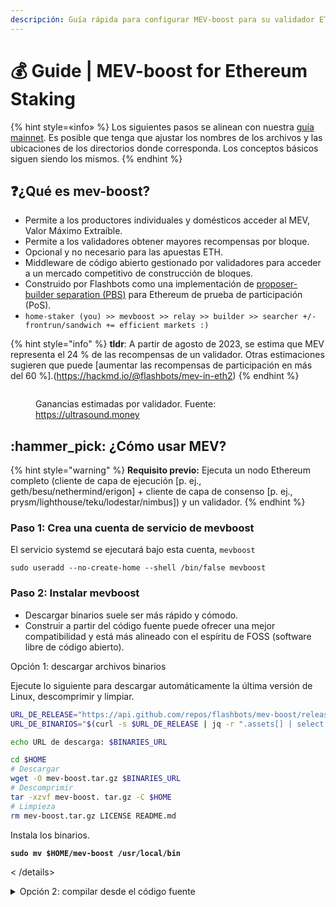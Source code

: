 ```yaml
---
descripción: Guía rápida para configurar MEV-boost para su validador ETH.
---
```


# 💰 Guide | MEV-boost for Ethereum Staking

{% hint style=«info» %}
Los siguientes pasos se alinean con nuestra [guía mainnet](../guide-or-how-to-setup-a-validator-on-eth2-mainnet/). Es posible que tenga que ajustar los nombres de los archivos y las ubicaciones de los directorios donde corresponda. Los conceptos básicos siguen siendo los mismos.
{% endhint %}

## :question:¿Qué es mev-boost?

* Permite a los productores individuales y domésticos acceder al MEV, Valor Máximo Extraíble.
* Permite a los validadores obtener mayores recompensas por bloque.
* Opcional y no necesario para las apuestas ETH.
* Middleware de código abierto gestionado por validadores para acceder a un mercado competitivo de construcción de bloques.
* Construido por Flashbots como una implementación de [proposer-builder separation (PBS)](https://ethresear.ch/t/proposer-block-builder-separation-friendly-fee-market-designs/9725) para Ethereum de prueba de participación (PoS).
* `home-staker (you) >> mevboost >> relay >> builder >> searcher +/- frontrun/sandwich += efficient markets :)`

{% hint style="info" %}
**tldr**: A partir de agosto de 2023, se estima que MEV representa el 24 % de las recompensas de un validador. Otras estimaciones sugieren que puede [aumentar las recompensas de participación en más del 60 %].(https://hackmd.io/@flashbots/mev-in-eth2)
{% endhint %}

<figure><img src="../../../.gitbook/assets/mev24.png" alt=""><figcaption><p>Ganancias estimadas por validador. Fuente: <a href="https://ultrasound.money/">https://ultrasound.money</a></p></figcaption></figure>

## :hammer\_pick: ¿Cómo usar MEV?

{% hint style="warning" %}
**Requisito previo:** Ejecuta un nodo Ethereum completo (cliente de capa de ejecución [p. ej., geth/besu/nethermind/erigon] + cliente de capa de consenso [p. ej., prysm/lighthouse/teku/lodestar/nimbus]) y un validador.
{% endhint %}

### Paso 1: Crea una cuenta de servicio de mevboost

El servicio systemd se ejecutará bajo esta cuenta, `mevboost`

```golpecito
sudo useradd --no-create-home --shell /bin/false mevboost
```

### Paso 2: Instalar mevboost

* Descargar binarios suele ser más rápido y cómodo.&#x20;
* Construir a partir del código fuente puede ofrecer una mejor compatibilidad y está más alineado con el espíritu de FOSS (software libre de código abierto).

<detalles>

<summary>Opción 1: descargar archivos binarios</summary>

Ejecute lo siguiente para descargar automáticamente la última versión de Linux, descomprimir y limpiar.

```bash
URL_DE_RELEASE="https://api.github.com/repos/flashbots/mev-boost/releases/latest"
URL_DE_BINARIOS="$(curl -s $URL_DE_RELEASE | jq -r ".assets[] | select (.name) | .browser_download_url" | grep linux_amd64.tar.gz$)"

echo URL de descarga: $BINARIES_URL

cd $HOME
# Descargar
wget -O mev-boost.tar.gz $BINARIES_URL
# Descomprimir
tar -xzvf mev-boost. tar.gz -C $HOME
# Limpieza
rm mev-boost.tar.gz LICENSE README.md
```

Instala los binarios.

<pre class="language-bash"><code class="lang-bash"><strong>sudo mv $HOME/mev-boost /usr/local/bin
</strong></code></pre>

< /details>

<details>

<summary>Opción 2: compilar desde el código fuente</summary>

Instalar dependencias de compilación.

```bash
sudo apt -y install build-essential
```

Instalar Go y eliminar cualquier instalación anterior de Go.

< pre clase="idioma-bash"><código clase="idioma-bash"><strong>cd $HOME
</strong>wget -O go.tar.gz https://go.dev/dl/go1.19.6 .linux-amd64.tar.gz
sudo rm -rf /usr/local/go &#x26;&#x26; sudo tar -C /usr/local -xzf go.tar.gz
rm go.tar.gz
echo export PATH=$PATH:/usr/local/go/bin >> $HOME/.bashrc
source $HOME/.bashrc
< /code></pre>

Verifique que está instalada la versión Go 1.18+ imprimiendo la información de la versión.

```bash
go version
```

instale mev-boost con `go install`

```bash
CGO_CFLAGS="-O -D__BLST_PORTABLE__" go instalar github.com/flashbots/mev-boost@latest
```

instalar binarios en `/usr/local/bin` y actualizar permisos de propiedad.

```golpecito
sudo cp $HOME/go/bin/mev-boost /usr/local/bin
```

</detalles>

crear el archivo mevboost de la unidad systemd.
```golpecito
sudo nano /etc/systemd/system/mevboost.service
```

La línea `ExecStart` enumera los relés: **Flashbots, UltraSound, Aestus, bloXroute Max Profit, WenMerge**. bastante o añada otros relés según sus preferencias. Agregue tantos o tan pocos relés como desee.
{% sugerencia estilo="info" %}
Encontrar puntos finales de retransmisión en:

* [Lista de retransmisiones MEV](mev-relay-list.md)
* [https://boost.flashbots.net](https://boost.flashbots.net/)
* [https://github.com/remyroy/ethstaker/blob/main/MEV-relay-list.md](https://github.com/remyroy/ethstaker/blob/main/MEV-relay-list.md )

Se pueden especificar varios relés mediante `-relay`.
Example:

```
-relay https://RELAY1.COM \
-relay https://RELAY2.COM \
-relay https://RELAY3.COM

Importante: Asegúrese de que cada línea de relé termine en \, excepto la última línea de relé.
```
{% final %}

Pegue lo siguiente en su archivo `mevboost.service`. Para salir y guardar desde el editor `nano`, presione `Ctrl` + `X`, luego `Y`, luego `Enter`.

{% tabs %}
{% tab title="Red principal de Ethereum" %}
```bash
[Unidad]
Descripción=Servicio MEV-Boost para la red principal de Ethereum
Deseos=network-online.target
Después=network-online.target
Documentación=https: //www.coincashew.com

[Servicio]
Usuario=mevboost
Grupo=mevboost
Tipo=simple
Reiniciar=siempre
RestartSec=5
ExecStart=/usr/local/bin/mev-boost \
-mainnet \
-min-bid 0.03 \
-relay- comprobar \
-relé https://0xac6e77dfe25ecd6110b8e780608cce0dab71fdd5ebea22a16c0205200f2f8e2e3ad3b71d3499c54ad14d6c21b41a37ae@boost-relay.flashbots.net \
-relay https://0xa1559ace749633b997cb3fdacffb890aeebdb0f5a3b6aaa7eeeaf1a38af0a8fe88b9e4b1f61f236d2e64d95733327a62@relay.ultrasonido.dinero \
-relay https://0xa15b52576bcbf1072f4a011c0f99f9fb6c66f3e1ff321f11f461d15e31b1cb359caa092c71bbded0bae5b5ea401aab7e@aestus.live \
-relé https://0x8b5d2e73e2a3a55c6c87b8b6eb92e0149a125c852751db1422fa951e42a09b82c142c3ea98d0d9930b056a3bc9896b8f@bloxroute.max-profit.blxrbdn.com \
-relé https://0x8c7d33605ecef85403f8b7289c8058f440cbb6bf72b055dfe2f3e2c6695b6a1ea5a9cd0eb3a7982927a463feb4c3dae2@relay.wenmerge.com

[Instalar]
WantedBy=multi-user.target
```
{% endtab %}

{% tab title="Red de prueba Holesky" %}
```bash
[Unidad]
Descripción=MEV -Servicio de refuerzo para Holesky
Wants=network-online.target
After=network-online.target
Documentación=https://www.coincashew.com

[Servicio]
Usuario=mevboost
Grupo=mevboost
Tipo=simple
Reiniciar=siempre
RestartSec=5
ExecStart=/usr/local /bin/mev-boost \
-holesky \
-min-bid 0.03 \
-relay-check \
-relay https://0x821f2a65afb70e7f2e820a925a9b4c80a159620582c1766b1b09729fec178b11ea22abb3a51f07b288be815a1a2ff516@bloxroute.holesky.blxrbdn.com \
-relay https://0xb1d229d9c21298a87846c7022ebeef277dfc321fe674fa45312e20b5b6c400bfde9383f801848d7837ed5fc449083a12@relay-holesky.edennetwork.io \
-relay https://0xafa4c6985aa049fb79dd37010438cfebeb0f2bd42b115b89dd678dab0670c1de38da0c4e9138c9290a398ecd9a0b3110@boost-relay-holesky.flashbots.net \
-relay https://0xaa58208899c6105603b74396734a6263cc7d947f444f396a90f7b7d3e65d102aec7e5e5291b27e08d02c50a050825c2f@holesky.titanrelay.xyz \
-relé https://0xab78bf8c781c58078c3beb5710c57940874dd96aef2835e7742c866b4c7c0406754376c2c8285a36c630346aa5c5f833@holesky.aestus.live \
-relé https://0xb1559beef7b5ba3127485bbbb090362d9f497ba64e177ee2c8e7db74746306efad687f2cf8574e38d70067d40ef136dc@relay-stag.ultrasound.money

[Instalar]
WantedBy=multi-user.target
```
{% endtab %}
{% endtabs %}

{% hint style="info" %}
Usando `-min -bandera `bid`, puede establecer un valor de oferta mínimo en ETH.&#x20;
* Si todos los relés no pueden pujar por encima de su valor mínimo, su cliente de ejecución local producirá el bloque.&#x20;
* Bal establecer este valor, puede capturar oportunidades MEV para bloques de mayor valor y mantener un grado de control para la producción local de bloques que ayuda a fortalecer la resistencia a la censura y una red Ethereum neutral..&#x20;
{% endhint %}

Recarga systemctl para recoger el nuevo archivo de servicio.

```bash
sudo systemctl daemon-reload
```

{% hint style="info" %}
**Es bueno saberlo**: Si agrega o elimina puntos finales de retransmisión, deberá volver a ejecutar este comando systemctl`daemon-reload` y reiniciar los servicios de mevboost.

```bash
sudo systemctl daemon-reload
sudo systemctl restart mevboost
```
{% endhint %}

Habilite mevboost para que se inicie automáticamente al reiniciar el sistema e inicie el servicio.

```bash
sudo systemctl enable mevboost
sudo systemctl start mevboost
```

Verifique que el servicio se haya iniciado correctamente.

```bash
sudo systemctl status mevboost
```

Ejemplo de registros de systemd que muestran que mevboost se ejecuta normalmente.

```
● mevboost.service - red principal de Ethereum de mev-boost
Cargado: cargado (/etc/systemd/system/mevboost.service; habilitado; valor predeterminado del proveedor: habilitado)
Activo: activo (en ejecución) desde el lunes 17 de septiembre de 2022 a las 23:32:00; hace 10 s
PID principal: 12321 (mev-boost)
Tareas: 11 (límite: 34236)
Memoria: 15,4 M
CGroup: /system.slice/mevboost.service
└─12321 /usr/local/bin/mev-boost -mainnet -relay-check -relays https://0xac6e77dfe25ecd6110b8e780608cce0dab71fdd5ebea22a16c0205200f2f8e2e3ad3b71d3499c54ad14d6c21b41a37ae@boost-relay.flashbots.net,https://0xad0a8bb54565c2211cee576363f3>
```

Ver registros con el siguiente comando:

```bash
sudo journalctl -fu mevboost
```

Ejemplo de registros que muestran que mevboost se está ejecutando normalmente.

```
17 de septiembre 23:32:23 ethstaker systemd[1]: Se inició el relé MEV-Boost.
17 de septiembre 23:32:23 ethstaker mev-boost[12321]: tiempo="2022-09-17T23:32:32-00:00" nivel=info msg="mev-boost v1.3.1" módulo=cli
17 de septiembre 23:32:23 ethstaker mev-boost[12321]: tiempo="2022-09-17T23:32:32-00:00" nivel=info msg="Usando la versión de la bifurcación de Génesis: 0x00000000" módulo=cli
17 de septiembre 23:32:23 ethstaker mev-boost[12321]: tiempo="2022-09-17T23:32:32-00:00" nivel=info msg="usando 2 relés" módulo=cli relés="[{0xac6e77dfe25ecd6110b8e780608cce0dab71fdd5ebea22a16c0205200f2f8e2e3ad3b71d3499c54ad14d6c21b41a37ae https://0xac6e77dfe25ecd6110b8e780608cce0dab71fdd5ebea22a16c0205200f2f8e2e3ad3b71d3499c54ad14d6c21b41a37ae@boost-relay.flashbots.net} {0xad0a8bb54565c2211cee576363f3a347089d2f07cf72679d16911d740262694cadb62d7fd7483f27afd714ca0f1b9118 https://0xad0a8bb54565c2211cee576363f3a347089d2f07cf72679d16911d740262694cadb62d7fd7483f27afd714ca0f1b9118@bloxroute.ethical.blxrbdn.com}]"
17 de septiembre 23:32:23 ethstaker mev-boost[12321]: hora="2022-09-17T23:32:32-00:00" nivel=información msg="Comprobando relé" módulo=servicio relé="https://0xac6e77dfe25ecd6110b8e780608cce0dab71fdd5ebea22a16c0205200f2f8e2e3ad3b71d3499c54ad14d6c21b41a37ae@boost-relay.flashbots.net"
17 de septiembre 23:32:23 ethstaker mev-boost[12321]: hora="2022-09-17T23:32:32-00:00" nivel=información msg="Comprobando relé" módulo=servicio relay="https://0xad0a8bb54565c2211cee576363f3a347089d2f07cf72679d16911d740262694cadb62d7fd7483f27afd714ca0f1b9118@bloxroute.ethical.blxrbdn.com"
17 de septiembre 23:32:23 ethstaker mev-boost[12321]: time="2022-09-17T23:32:32-00:00" level=info msg="listening on localhost:18550" module=cli
```

### Paso 3: Actualizar el cliente y el validador de la capa de consenso

{% hint style="info" %}
Tanto el cliente como el validador de la capa de consenso requerirán **API de compilador** adicional banderas.
{% endhint %}

**Cambios en la capa de cliente de consenso (cadena de balizas)**

Agregue la bandera adecuada a la línea `ExecStart` de su archivo de servicio de **cliente** de consenso.&#x20;

Seleccione la pestaña adecuada para su configuración de staking.

Para salir y guardar desde el editor `nano`, presione `Ctrl` + `X`, luego `Y`, luego `Enter`.

{% tabs %}
{% tab title="Configuración de staking V2 (actual)" %}
```bash
sudo nano /etc/systemd/system/consensus.service
```
{% endtab %}

{% tab title="Configuración de staking V1" %}
```bash
sudo nano /etc/systemd/system/beacon-chain.service
```
{% endtab %}
{% endtabs %}

{% tabs %}
{% tab title="Lighthouse" %}
```
--builder http://127.0.0.1:18550
```
{% endtab %}

{% tab title="Teku" %}
#### Opción 1: Configuración del archivo de servicio Systemd - Uso para la configuración de staking de Teku V2

Si su cliente Teku está configurado por --parameters en el **archivo de servicio systemd**, agregue los siguientes cambios.

```bash
--validators-builder-registration-default-enabled=true --builder-endpoint=http://127.0.0.1:18550
```

#### Opción 2: Configuración de TOML - Uso para la configuración de staking de Teku V1

Si su cliente Teku está configurado pasando un **archivo TOML (es decir, teku.yaml),** edite `teku.yaml` con nano.

```bash
sudo nano /etc/teku/teku.yaml
```

Agregue las siguientes líneas al archivo yaml:

```bash
# mevboost
validators-builder-registration-default-enabled: true
builder-endpoint: "http://127.0.0.1:18550"
```

{% hint style="info" %}
¡Use una configuración u otra, pero no ambas!
{% endhint %}
{% endtab %}

{% tab title="Lodestar" %}
```
--builder --builder.urls http://127.0.0.1:18550
```
{% endtab %}

{% tab title="Nimbus" %}
```
--payload-builder=true --payload-builder-url=http://127.0.0.1:18550
```
{% endtab %}

{% tab title="Prysm" %}
```
--http-mev-relay=http://127.0.0.1:18550
```
{% endtab %}
{% endtabs %}

Por ejemplo, este es el resultado esperado de una línea `ExecStart` actualizada de un consenso de Prysm de **V2 Staking Setup** **Archivo de servicio del cliente**.

La bandera se agrega en la última línea.

Al agregar una nueva línea, tenga en cuenta que las líneas anteriores requieren una barra invertida `\`

```bash
ExecStart=/usr/local/bin/beacon-chain \
--mainnet \
--checkpoint-sync-url=https://beaconstate.info \
--genesis-beacon-api-url=https://beaconstate.info \
--execution-endpoint=http://localhost:8551 \
--jwt-secret=/secrets/jwtsecret \
--suggested-fee-recipient=0x_CHANGE_THIS_TO_MY_ETH_FEE_RECIPIENT_ADDRESS \
--accept-terms-of-use \
--http-mev-relay=http://127.0.0.1:18550
```

**Cambios en el cliente del validador**

Si es necesario, agregue el indicador apropiado a la línea `ExecStart` de su Archivo de servicio **cliente** del validador. Para salir y guardar desde el editor `nano`, presione `Ctrl` + `X`, luego `Y`, luego `Enter`.

```bash
sudo nano /etc/systemd/system/validator.service
```

{% tabs %}
{% tab title="Lighthouse" %}
```
--builder-proposals
```
{% endtab %}

{% tab title="Teku" %}
Para Teku que se ejecuta en una configuración de validador independiente,

```bash
--validators-builder-registration-default-enabled=true
```

Para Teku que se ejecuta en una configuración combinada de BN+VC, no se necesita ninguna configuración adicional.
{% endtab %}

{% tab title="Lodestar" %}
```
--builder
```
{% endtab %}

{% tab title="Nimbus" %}
Para Nimbus que se ejecuta en una configuración de validador independiente,

```
--payload-builder=true
```

Para Nimbus que se ejecuta en una configuración combinada de BN+VC, no se necesita ninguna configuración adicional.
{% endtab %}

{% tab title="Prysm" %}
```
--enable-builder
```
{% endtab %}
{% endtabs %}

Por ejemplo, aquí está el resultado esperado de una línea `ExecStart` actualizada de un archivo de servicio del cliente de validación de Prysm de **V2 Staking Setup**.&#x20;

Se agrega una bandera en la última línea.

Al agregar una nueva línea, tenga en cuenta que las líneas anteriores requieren una barra invertida `\`

```bash
ExecStart=/usr/local/bin/validator \
--mainnet \
--accept-terms-of-use \
--datadir=/var/lib/prysm/validators \
--beacon-rpc-provider=localhost:4000 \
--wallet-dir=/var/lib/prysm/validators \
--wallet-password-file=/var/lib/prysm/validators/password.txt \
--graffiti "" \
--suggested-fee-recipient=<0x_CHANGE_THIS_TO_MY_ETH_FEE_RECIPIENT_ADDRESS> \
--enable-builder
```

Después de configurar su cliente de consenso y validador para habilitar mevboost, vuelva a cargar y reinicie sus servicios. Por último, verifique que sus registros estén libres de errores y muestren el uso de las nuevas configuraciones de MEV.
{% tabs %}
{% tab title="V2 Staking Setup (Current)" %}
**Lighthouse, Lodestar, Prysm**

<pre class="language-bash"><code class="lang-bash"><strong>sudo systemctl daemon-reload
</strong>sudo systemctl restart consensuado validador

sudo journalctl -fu consensuado
sudo journalctl -fu consensuado
</code></pre>

**Teku o Nimbus**

<pre class="language-bash"><code class="lang-bash"><strong>sudo systemctl daemon-reload
</strong>sudo systemctl restart consensuado

sudo journalctl -fu consensuado
</code></pre>
{% endtab %}

{% tab title="Configuración de staking V1" %}
**Lighthouse, Lodestar, Prysm**

<pre class="language-bash"><code class="lang-bash"><strong>sudo systemctl daemon-reload
</strong>sudo systemctl restart Validador de beacon-chain

sudo journalctl -fu beacon-chain
sudo journalctl -fu validator
</code></pre>

**Teku o Nimbus**

<pre class="language-bash"><code class="lang-bash"><strong>sudo systemctl daemon-reload
</strong>sudo systemctl restart beacon-chain

sudo journalctl -fu beacon-chain
</code></pre>
{% endtab %}
{% endtabs %}

{% hint style="success" %}
¡Felicitaciones! Su validador con mev-boost obtendrá más recompensas al proponer un bloque.
{% endhint %}

## :dart: Cómo actualizar MEV-boost

Actualice a la última versión con los siguientes comandos.

[Revise las últimas notas de la versión de MEV-boost](https://github.com/flashbots/mev-boost/releases) para conocer los nuevos requisitos o los cambios importantes.

<details>

<summary>Opción 1: descargar binarios</summary>

Ejecute lo siguiente para descargar automáticamente la última versión de Linux, descomprimir y limpiar.

```bash
RELEASE_URL="https://api.github.com/repos/flashbots/mev-boost/releases/latest"
BINARIES_URL="$(curl -s $RELEASE_URL | jq -r ".assets[] | select(.name) | .browser_download_url" | grep linux_amd64.tar.gz$)"

echo URL de descarga: $BINARIES_URL

cd $HOME
# Descargar
wget -O mev-boost.tar.gz $BINARIES_URL
# Descomprimir
tar -xzvf mev-boost.tar.gz -C $HOME
# Limpieza
rm mev-boost.tar.gz LICENCIA README.md
```

Detenga el servicio, instale los binarios e inicie el servicio.

```bash
sudo systemctl stop mevboost
sudo mv $HOME/mev-boost /usr/local/bin
sudo systemctl start mevboost
```

Verifique el nuevo número de versión.
```bash
/usr/local/bin/mev-boost --version
```

</details>

<details>

<summary>Opción 2: compilar desde el código fuente</summary>

Compilar nuevos binarios y detener el servicio.

```bash
CGO_CFLAGS="-O -D__BLST_PORTABLE__" go install github.com/flashbots/mev-boost@latest
sudo systemctl stop mevboost
```

Instalar nuevos binarios e iniciar el servicio.

```bash
sudo cp ~/go/bin/mev-boost /usr/local/bin
sudo systemctl start mevboost
```

Verificar el nuevo número de versión.

```bash
/usr/local/bin/mev-boost --version
```

</details>

## :wastebasket: Desinstalación de MEV-boost

```bash
sudo systemctl stop mevboost
sudo systemctl deshabilitar mevboost
sudo rm /etc/systemd/system/mevboost.service
sudo rm /usr/local/bin/mev-boost
sudo userdel mevboost
```

Por último, elimine los cambios de la API de Builder realizados en el paso 3 en su cliente de consenso y validador.

## :question: Preguntas frecuentes

<details>

<summary>¿Cómo verifico que estoy registrado en mis relés?</summary>

Verifique que su validador esté registrado en un relé en particular haciendo una solicitud a la API del relé.

Puede consultar manualmente la API del relé o usar el [script de dabauxi para verificar el registro del relé MEV-Boost](https://github.com/dabauxi/check-mevboost-registration).

### Verificar el registro del relé MEV-Boost por dabauxi&#x20;

Revise las notas y el código fuente [aquí](https://github.com/dabauxi/check-mevboost-registration). Requiere Python.

```
# Instalar Python
sudo apt install python3

# Descargar el script
wget https://raw.githubusercontent.com/dabauxi/check-mevboost-registration/main/check_mevboost_registration.py

# Asignar permisos de ejecución
chmod +x check_mevboost_registration.py

# Verificar el registro de mevboost
./check_mevboost_registration.py <your-validator-address>
```

Ejemplo de salida que muestra el registro de su validador en los relés.

```
./check_mevboost_registration.py 0x8000a44457e18388c5be046e22e86aedae1a07638394df63adfcd32d29b4e86c030219e94782ebebe398c9a05a8a28e7

Validador '0x8000a44457e18388c5be046e22e86aedae1a07638394df63adfcd32d29b4e86c030219e94782ebebe398c9a05a8a28e7'
Relé: 'bloxroute.ethical.blxrbdn.com', ❌ no encontrado
Relé: 'relay.edennetwork.io', ❌ no encontrado
Relay: 'builder-relay-mainnet.blocknative.com', ✔️ registrado
Relay: 'bloxroute.max-profit.blxrbdn.com', ✔️ registrado
Relay: 'boost-relay.flashbots.net', ✔️ registrado
Relay: 'bloxroute.regulated.blxrbdn.com', ❌ no encontrado
Relay: 'builder-relay-mainnet.blocknative.com', ✔️ registrado
Relay: 'relay.edennetwork.io', ❌ no encontrado
Relay: 'mainnet-relay.securerpc.com', ✔️ registrado
Relay: 'relayooor.wtf', ✔️ registrado
Relay: 'relay.ultrasound.money', ✔️ registrado
Relay: 'agnostic-relay.net', ✔️ registrado
```

### &#x20;Verificar manualmente

Por ejemplo, para verificar que su validador esté registrado con el relé flashbots, ingrese la siguiente URL en su navegador. Reemplace `<myPubKey>` con la clave pública de su validador y verá datos de registro como la dirección del destinatario de su tarifa.

```
https://boost-relay.flashbots.net/relay/v1/data/validator_registration?pubkey=<myPubKey>
```

Ejemplo de comando:

```
https://boost-relay.flashbots.net/relay/v1/data/validator_registration?pubkey=0xb510871a4600b184e83b1ca28402e4de31b5db968f28196419ab64c6e4e2b39920815a61b0bdfe8c928ae8a4db308517
```

Ejemplo salida:

```
{"mensaje":{"destinatario_de_tarifa": "0xebec795c9c8bbd61ffc14a6662944748f299cacf", "límite_de_gas": "30000000", "marca_de_tiempo": "1663454829", "clave pública": "0xb510871a4600b184e83b1ca28402e4de31b5db968f28196419ab64c6e4e2b39920815a61b0bdfe8c928ae8a4db308517"},"si gnature": "0xaeaffeb2f67f378fc8e0e31929a958bf51895d64e93246372e6bb8609c15b3d64b4ad56a5454bc3ac1be0bc57dce031c12c066c973125312d7e4c5020509edd0aaf98a6a190081305723a89e3dcd7b3f6b1ca40b92bb1a50e5714c28407e1bf9"}
```

</details>

<details>

<summary>Dónde ¿Recibiré pagos de MEV-boost?</summary>

Cuando se produce un bloque utilizando MEV-boost, puede recibir su pago de una de tres maneras.

Específicamente, su pago de MEV puede llegar como:

1\) al establecerlo como el Destinatario de la Tarifa del bloque

2\) una transacción interna

3\) o una transacción normal

</details>

<details>

<summary>¿Por qué ejecutar MEV-boost?</summary>

Consulte [este artículo de Stephane Gosslin](https://writings.flashbots.net/writings/why-run-mevboost), que explica los beneficios de MEV-boost para la red y para usted, como validador.

</details>

<details>

<summary>¿Cómo funciona MEV-boost?</summary>

* Los participantes de Ethereum deben ejecutar tres piezas de software: un cliente de validación, un cliente de consenso y un cliente de ejecución.
* MEV-boost es una pieza independiente de software de código abierto, que consulta y subcontrata la creación de bloques a una red de constructores.
* Los constructores de bloques preparan bloques completos, optimizando la extracción de MEV y la distribución justa de las recompensas.
* Luego envían sus bloques a los relés.
<!---->

* Los relés agregan bloques de **varios** constructores para seleccionar el bloque con las tarifas más altas.
* Un validador puede configurar una instancia de MEV-boost para conectarse a **varios** relés.
* El cliente de la capa de consenso de un validador propone el bloque más rentable recibido de MEV-boost a la red Ethereum para su certificación e inclusión en bloque.

<img src="../../../.gitbook/assets/mev-boost-integration-overview.png" alt="" data-size="original">

</details>

<details>

<summary>¿Cuáles son los riesgos de ejecutar MEV-boost?</summary>

* Agregar más relés aumenta el riesgo de agregar un relé "malo" (pirateado, retiene la oferta, problemas de rendimiento) y hace que su validador pierda una propuesta.
* Más relés = más posibilidades de obtener un bloque con una oferta alta; sin embargo, esto también aumenta las posibilidades de que los relés "malos" lo ataquen y de que pierda una propuesta. Requiere confianza en que los relés y los creadores de bloques actuarán honestamente. MEV aún no es un proceso sin confianza hasta que exista una separación entre proponente y creador a nivel de protocolo (PBS).

Explicación detallada: [https://writings.flashbots.net/writings/understanding-mev-boost-liveness-risks](https://writings.flashbots.net/writings/understanding-mev-boost-liveness-risks/)

Resumen de riesgos: solo agregue relés en los que confíe.

</details>

<details>

<summary>¿Cuál es el estado en tiempo real de MEV?</summary>

Haga un seguimiento de la participación en la red, los bloques MEV recientes, los principales relés y los constructores de bloques en [https://www.mevboost.org](https://www.mevboost.org/)

</details>

<details>

<summary>Estoy usando varios relés. ¿Cuál es el elegido?</summary>

Si hay varios relés disponibles, se elegirá el relé que ofrezca la recompensa MEV más alta. Si no están disponibles todos los relés, el cliente de ejecución local construye el bloque sin MEV.

</details>

<details>

<summary>¿Qué hace que un relé MEV sea ético o no?</summary>

En función de los distintos grados de beneficio o censura, los relés MEV pueden decidir qué transacciones agrupar en un bloque.

* Relés éticos: no censurarán las transacciones ni se beneficiarán de los ataques front running o sandwich, que son perjudiciales para los usuarios cotidianos de Ethereum. * Relés OFAC: censurarán las transacciones según la lista OFAC.
* Relés de máxima ganancia: la ganancia es todo lo que importa, la ética no tiene importancia.

</details>

<details>

<summary>¿Necesito abrir algún puerto de entrada en el firewall?</summary>

No se necesitan cambios. mevboost solo realiza llamadas TCP salientes.

</details>

## :track\_next: Próximos pasos

* :moneybag: **Suavizado MEV:** ¡Gana recompensas de manera constante! Comparte potencialmente bloques de lotería. Calcula el promedio de tus recompensas MEV.
* **Smoothly -** [**https://docs.smoothly.money/how-to-guide**](https://docs.smoothly.money/how-to-guide)
* **Smooth de Dappnode -** [**https://smooth.dappnode.io/how-to**](https://smooth.dappnode.io/how-to)
* :new: **Manténgase actualizado**: Suscríbase al [repositorio mev-boost de flashbot](https://github.com/flashbots/mev-boost/releases) para recibir notificaciones sobre nuevos lanzamientos. Presione el botón Notificaciones.
* :telephone\_receiver: **Manténgase en contacto**: Siga a los [colaboradores de Twitter de MEV-Boost](https://github.com/thegostep/awesome-mev-boost#twitter)
* :rocket: **Ideas futuras**: Conozca el futuro de MEV democratizado por [PBS](https://members.delphidigital.io/reports/the-hitchhikers-guide-to-ethereum/).
* ​:confetti\_ball: **Apóyanos en Gitcoin Grants:** ¡Creamos esta guía exclusivamente con el apoyo de la comunidad!🙏

## :books: Referencias

* [https://github.com/remyroy/ethstaker/blob/main/prepare-for-the-merge.md#choosing-and-configuring-an-mev-solution](https://github.com/remyroy/ethstaker/blob/main/prepare-for-the-merge.md#choosing-and-configuring-an-mev-solution)
* [https://github.com/flashbots/mev-boost/wiki/Testing](https://github.com/flashbots/mev-boost/wiki/Testing)
* [https://boost.flashbots.net/](https://boost.flashbots.net/)
* [https://github.com/flashbots/mev-boost/blob/main/README.md](https://github.com/flashbots/mev-boost/blob/main/README.md)

## :thumbsup: Créditos

Inspirado en la [Guía de Remyyroy sobre cómo prepararse para la fusión](https://github.com/remyroy/ethstaker/blob/main/prepare-for-the-merge.md#choosing-and-configuring-an-mev-solution)
